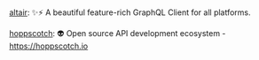 [altair](https://github.com/altair-graphql/altair): ✨⚡️ A beautiful feature-rich GraphQL Client for all platforms.

[hoppscotch](https://github.com/hoppscotch/hoppscotch): 👽 Open source API development ecosystem - https://hoppscotch.io
